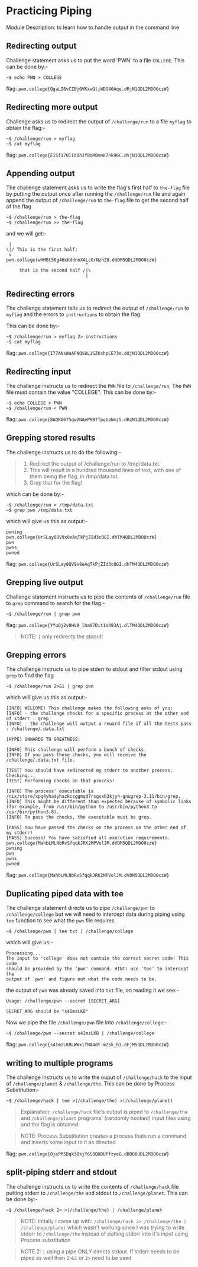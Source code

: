 # Practicing Piping

Module Description: to learn how to handle output in the command line

## Redirecting output

Challenge statement asks us to put the word 'PWN' to a file `COLLEGE`. This can be done by:-

```
~$ echo PWN > COLLEGE
```

flag: `pwn.college{QgaLI6vCZ0j0VKxwQljWDG40Aqe.dRjN1QDL2MDO0czW}`

## Redirecting more output

Challenge asks us to redirect the output of `/challenge/run` to a file `myflag` to obtain the flag:-

```
~$ /challenge/run > myflag
~$ cat myflag
```

flag: `pwn.college{EISf170IId8hJfBoM0mnK7nk96C.dVjN1QDL2MDO0czW}`

## Appending output

The challenge statement asks us to write the flag's first half to `the-flag` file by putting the output once after running the `/challenge/run` file and again append the output of `/challenge/run` to `the-flag` file to get the second half of the flag

```
~$ /challenge/run > the-flag
~$ /challenge/run >> the-flag
```

and we will get:-

```
 |
\|/ This is the first half:
 v
pwn.college{wXMBt50g4HxKddnoXALcGrNzhZ8.ddDM5QDL2MDO0czW}
                              ^
     that is the second half /|\
                              |
```

## Redirecting errors

The challenge statement tells us to redirect the output of `/challenge/run` to `myflag` and the errors to `instructions` to obtain the flag.

This can be done by:-

```
~$ /challenge/run > myflag 2> instructions
~$ cat myflag
```

flag: `pwn.college{I77ANsWuAFNQS8L1GZKshpCE73e.ddjN1QDL2MDO0czW}`

## Redirecting input

The challenge instructs us to redirect the `PWN` file to `/challenge/run`, The `PWN` file must contain the value "COLLEGE". This can be done by:-

```
~$ echo COLLEGE > PWN
~$ /challenge/run < PWN
```

flag: `pwn.college{8AQKA675gw2NAeP9B7TpgbpNmj5.dBzN1QDL2MDO0czW}`


## Grepping stored results

The challenge instructs us to do the following:-

> 1. Redirect the output of /challenge/run to /tmp/data.txt. 
> 2. This will result in a hundred thousand lines of text, with one of them being the flag, in /tmp/data.txt.
> 3. Grep that for the flag!

which can be done by:-

```
~$ /challenge/run > /tmp/data.txt
~$ grep pwn /tmp/data.txt
```

which will give us this as output:-

```
pwning
pwn.college{UrSLay8QV9x8eAqTkPjZId3cQGI.dhTM4QDL2MDO0czW}
pwn
pwns
pwned
```

flag: `pwn.college{UrSLay8QV9x8eAqTkPjZId3cQGI.dhTM4QDL2MDO0czW}`

## Grepping live output

Challenge statement instructs us to pipe the contents of `/challenge/run` file to `grep` command to search for the flag:-

```
~$ /challenge/run | grep pwn
```

flag: `pwn.college{YYuOj2y0HV8_lhm97Dit1V493Aj.dlTM4QDL2MDO0czW}`

> NOTE: `|` only redirects the stdout! 

## Grepping errors

The challenge instructs us to pipe stderr to stdout and filter stdout using `grep` to find the flag

```
~$ /challenge/run 2>&1 | grep pwn
```

which will give us this as output:-

```
[INFO] WELCOME! This challenge makes the following asks of you:
[INFO] - the challenge checks for a specific process at the other end of stderr : grep
[INFO] - the challenge will output a reward file if all the tests pass : /challenge/.data.txt

[HYPE] ONWARDS TO GREATNESS!

[INFO] This challenge will perform a bunch of checks.
[INFO] If you pass these checks, you will receive the /challenge/.data.txt file.

[TEST] You should have redirected my stderr to another process. Checking...
[TEST] Performing checks on that process!

[INFO] The process' executable is /nix/store/xpq4yhadyhazkcsggmqd7rsgvxb3kjy4-gnugrep-3.11/bin/grep.
[INFO] This might be different than expected because of symbolic links (for example, from /usr/bin/python to /usr/bin/python3 to /usr/bin/python3.8).
[INFO] To pass the checks, the executable must be grep.

[PASS] You have passed the checks on the process on the other end of my stderr!
[PASS] Success! You have satisfied all execution requirements.
pwn.college{MahbLMLNbRvSfqqkJRK2MPVolJM.dVDM5QDL2MDO0czW}
pwning
pwn
pwns
pwned
```

flag: `pwn.college{MahbLMLNbRvSfqqkJRK2MPVolJM.dVDM5QDL2MDO0czW}` 

## Duplicating piped data with tee

The challenge statement directs us to pipe `/challenge/pwn` to `/challenge/college` but we will need to intercept data during piping using `tee` function to see what the `pwn` file requires

```
~$ /challenge/pwn | tee txt | /challenge/college
```

which will give us:-

```
Processing...
The input to 'college' does not contain the correct secret code! This code
should be provided by the 'pwn' command. HINT: use 'tee' to intercept the
output of 'pwn' and figure out what the code needs to be.
```
the output of `pwn` was already saved into `txt` file, on reading it we see:-

```
Usage: /challenge/pwn --secret [SECRET_ARG]

SECRET_ARG should be "s4ImzLKB"
```

Now we pipe the file `/challenge/pwn` file into `/challenge/college`:-

```
~$ /challenge/pwn --secret s4ImzLKB | /challenge/college
```
flag: `pwn.college{s4ImzLKBLWWxifNA4dt-m25k_h3.dFjM5QDL2MDO0czW}`

## writing to multiple programs

The challenge instructs us to write the ouput of `/challenge/hack` to the input of `/challenge/planet` & `/challenge/the`. This can be done by Process Substitution:-

```
~$ /challenge/hack | tee >(/challenge/the) >(/challenge/planet)
```

> Explanation: `/challenge/hack` file's output is piped to `/challenge/the` and `/challenge/planet` programs' (randomly hooked) input files using and the flag is obtained

> NOTE: Process Substitution creates a process thats run a command and inserts some input to it as directed

flag: `pwn.college{0jePM5Bqk30kjY6S0QUDUPfzyeG.dBDO0UDL2MDO0czW}`

## split-piping stderr and stdout

The challenge instructs us to write the contents of `/challenge/hack` file putting stderr to `/challenge/the` and stdout to `/challenge/planet`. This can be done by:-

```
~$ /challenge/hack 2> >(/challenge/the) | /challenge/planet
```

> NOTE: Initally I came up with: `/challenge/hack 2> /challenge/the | /challenge/planet` which wasn't working since I was trying to write stderr to `/challenge/the` instead of putting stderr into it's input using Process substitution

> NOTE 2: `|` using a pipe ONLY directs stdout. If stderr needs to be piped as well then `2>&1` or `2>` need to be used
